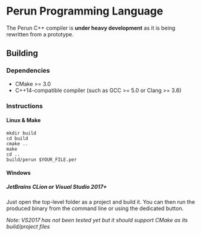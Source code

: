 # Perun Programming Language

The Perun C++ compiler is __under heavy development__ as it is being rewritten from a prototype.

## Building

### Dependencies

* CMake >= 3.0
* C++14-compatible compiler (such as GCC >= 5.0 or Clang >= 3.6)

### Instructions

#### Linux & Make

```
mkdir build
cd build
cmake ..
make
cd ..
build/perun $YOUR_FILE.per
```

#### Windows

##### JetBrains CLion or Visual Studio 2017+

Just open the top-level folder as a project
and build it. You can then run the produced binary
from the command line or using the dedicated button.

_Note: VS2017 has not been tested yet but it should support
CMake as its build/project files_
